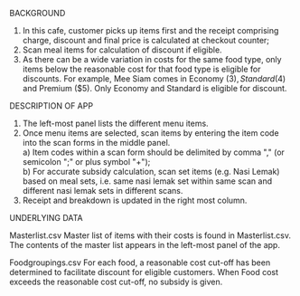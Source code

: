 BACKGROUND

1. In this cafe, customer picks up items first and the receipt comprising charge, discount and final price is calculated at checkout counter; 
2. Scan meal items for calculation of discount if eligible.  
3. As there can be a wide variation in costs for the same food type, only items below the reasonable cost for that food type is eligible for discounts. 
    For example, Mee Siam comes in Economy ($3), Standard ($4)  and Premium ($5). Only Economy and Standard is eligible for discount.

DESCRIPTION OF APP
1. The left-most panel lists the different menu items.  
2. Once menu items are selected, scan items by entering the item code into the scan forms in the middle panel.    
   a) Item codes within a scan form should be delimited by comma "," (or semicolon ";" or plus symbol "+");    
   b) For accurate subsidy calculation, scan set items (e.g. Nasi Lemak) based on meal sets, i.e. same nasi lemak set within same scan and different nasi lemak sets in different scans. 
3. Receipt and breakdown is updated in the right most column.  

UNDERLYING DATA

Masterlist.csv
Master list of items with their costs is found in Masterlist.csv. 
The contents of the master list appears in the left-most panel of the app.  

Foodgroupings.csv
For each food, a reasonable cost cut-off has been determined to facilitate discount for eligible customers. 
When Food cost exceeds the reasonable cost cut-off, no subsidy is given.

